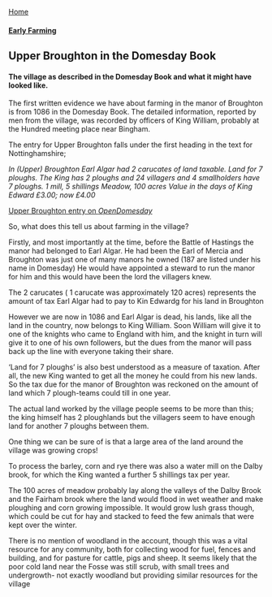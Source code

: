 [Home](https://simon-scmp.github.io/ubhistdocs/)

#### [Early Farming](Early_Farming.md)



## Upper Broughton in the Domesday Book
#### The village as described in the Domesday Book and what it might have looked like.

The first written evidence we have about farming in the manor of Broughton is from 1086 in the Domesday Book. The detailed information, reported by men from the village, was recorded by officers of King William, probably at the Hundred meeting place near Bingham.

The entry for Upper Broughton falls under the first heading in the text for Nottinghamshire;

*In (Upper) Broughton Earl Algar had 2 carucates of land taxable. Land for 7 ploughs.
The King has 2 ploughs and 24 villagers and 4 smallholders have 7 ploughs.
1 mill, 5 shillings
Meadow, 100 acres
Value in the days of King Edward £3.00; now £4.00*

[Upper Broughton entry on *OpenDomesday*](https://opendomesday.org/place/SK6826/upper-broughton/)

So, what does this tell us about farming in the village?

Firstly, and most importantly at the time, before the Battle of Hastings the manor had belonged to Earl Algar. He had been the Earl of Mercia and Broughton was just one of many manors he owned (187 are listed under his name in Domesday) He would have appointed a steward to run the manor for him and this would have been the lord the villagers knew.

The 2 carucates ( 1 carucate was approximately 120 acres) represents the amount of tax Earl Algar had to pay to Kin Edwardg for his land in Broughton

However we are now in 1086 and Earl Algar is dead, his lands, like all the land in the country, now belongs to King William. Soon William will give it to one of the knights who came to England with him, and the knight in turn will give it to one of his own followers, but the dues from the manor will pass back up the line with everyone taking their share.

‘Land for 7 ploughs’ is also best understood as a measure of taxation. After all, the new King wanted to get all the money he could from his new lands. So the tax due for the manor of Broughton was reckoned on the amount of land which 7 plough-teams could till in one year.

The actual land worked by the village people seems to be more than this; the king himself has 2 ploughlands but the villagers seem to have enough land for another 7 ploughs between them.

One thing we can be sure of is that a large area of the land around the village was growing crops!

To process the barley, corn and rye there was also a water mill on the Dalby brook, for which the King wanted a further 5 shillings tax per year.

The 100 acres of meadow probably lay along the valleys of the Dalby Brook and the Fairham brook where the land would flood in wet weather and make ploughing and corn growing impossible. It would grow lush grass though, which could be cut for hay and stacked to feed the few animals that were kept over the winter.

There is no mention of woodland in the account, though this was a vital resource for any community, both for collecting wood for fuel, fences and building, and for pasture for cattle, pigs and sheep. It seems likely that the poor cold land near the Fosse was still scrub, with small trees and undergrowth- not exactly woodland but providing similar resources for the village